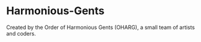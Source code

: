 Harmonious-Gents
================

Created by the Order of Harmonious Gents (OHARG), a small team of artists and coders.
